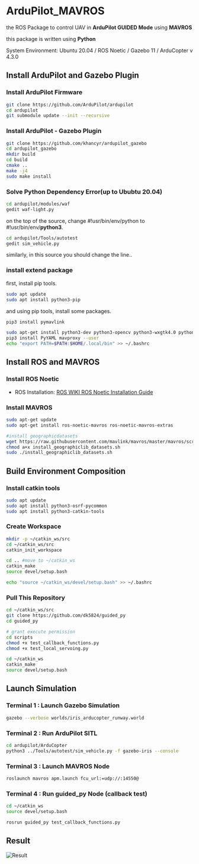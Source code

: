 # ArduPilot_MAVROS
the ROS Package to control UAV in **ArduPilot GUIDED Mode** using **MAVROS**

this package is written using **Python**

System Environment:
Ubuntu 20.04 / ROS Noetic / Gazebo 11 / ArduCopter v 4.3.0


## Install ArduPilot and Gazebo Plugin

### Install ArduPilot Firmware
```bash
git clone https://github.com/ArduPilot/ardupilot
cd ardupilot
git submodule update --init --recursive
```
### Install ArduPilot - Gazebo Plugin
```bash
git clone https://github.com/khancyr/ardupilot_gazebo
cd ardupilot_gazebo
mkdir build
cd build
cmake ..
make -j4
sudo make install
```

### Solve Python Dependency Error(up to Ububtu 20.04)
```bash
cd ardupilot/modules/waf
gedit waf-light.py
```

on the top of the source, change #!usr/bin/env/python to #!usr/bin/env/**python3**.

```bash
cd ardupilot/Tools/autotest
gedit sim_vehicle.py
```

similarly, in this source you should change the line..

### install extend package
first, install pip tools.

```bash
sudo apt update
sudo apt install python3-pip
```

and using pip tools, install some packages.

```bash
pip3 install pymavlink

sudo apt-get install python3-dev python3-opencv python3-wxgtk4.0 python3-pip python3-matplotlib python3-lxml python3-pygame
pip3 install PyYAML mavproxy --user
echo "export PATH=$PATH:$HOME/.local/bin" >> ~/.bashrc
```

## Install ROS and MAVROS

### Install ROS Noetic
- ROS Installation: [ROS WIKI ROS Noetic Installation Guide](http://wiki.ros.org/noetic/Installation/Ubuntu)

### Install MAVROS
```bash
sudo apt-get update
sudo apt-get install ros-noetic-mavros ros-noetic-mavros-extras

#install geographicdatasets
wget https://raw.githubusercontent.com/mavlink/mavros/master/mavros/scripts/install_geographiclib_datasets.sh
chmod a+x install_geographiclib_datasets.sh
sudo ./install_geographiclib_datasets.sh
```

##  Build Environment Composition

### Install catkin tools

```bash
sudo apt update
sudo apt install python3-osrf-pycommon
sudo apt install python3-catkin-tools
```

### Create Workspace

```bash
mkdir -p ~/catkin_ws/src
cd ~/catkin_ws/src
catkin_init_workspace

cd .. #move to ~/catkin_ws
catkin_make
source devel/setup.bash

echo "source ~/catkin_ws/devel/setup.bash" >> ~/.bashrc
```

### Pull This Repository


```bash
cd ~/catkin_ws/src
git clone https://github.com/dk5824/guided_py
cd guided_py

# grant execute permission
cd scripts
chmod +x test_callback_functions.py
chmod +x test_local_servoing.py

cd ~/catkin_ws
catkin_make
source devel/setup.bash
```


## Launch Simulation

### Terminal 1 : Launch Gazebo Simulation
```bash
gazebo --verbose worlds/iris_arducopter_runway.world
```

### Terminal 2 : Run ArduPilot SITL
```bash
cd ardupilot/ArduCopter
python3 ../Tools/autotest/sim_vehicle.py -f gazebo-iris --console
```

### Terminal 3 : Launch MAVROS Node
```bash
roslaunch mavros apm.launch fcu_url:=udp://:14550@
```

### Terminal 4 : Run guided_py Node (callback test)
```bash
cd ~/catkin_ws
source devel/setup.bash

rosrun guided_py test_callback_functions.py
```

## Result
![Result](https://img1.daumcdn.net/thumb/R1280x0/?scode=mtistory2&fname=https%3A%2F%2Fblog.kakaocdn.net%2Fdn%2F92AMQ%2FbtrValB3ztY%2FK5KgEmUWlA3qdtpmlnAZW1%2Fimg.png)
